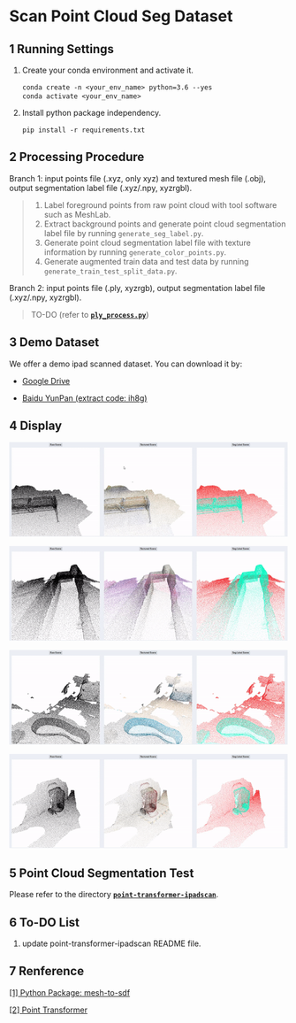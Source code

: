 # Scan Point Cloud Seg Dataset

## 1 Running Settings

1. Create your conda environment and activate it.

    ```Shell
    conda create -n <your_env_name> python=3.6 --yes
    conda activate <your_env_name>
    ```

2. Install python package independency.

    ```Shell
    pip install -r requirements.txt
    ```

## 2 Processing Procedure

Branch 1: input points file (.xyz, only xyz) and textured mesh file (.obj), output segmentation label file (.xyz/.npy, xyzrgbl).

> 1. Label foreground points from raw point cloud with tool software such as MeshLab.
> 2. Extract background points and generate point cloud segmentation label file by running `generate_seg_label.py`.
> 3. Generate point cloud segmentation label file with texture information by running `generate_color_points.py`.
> 4. Generate augmented train data and test data by running `generate_train_test_split_data.py`.

Branch 2: input points file (.ply, xyzrgb), output segmentation label file (.xyz/.npy, xyzrgbl).

> TO-DO (refer to [**`ply_process.py`**](https://github.com/LiuXinchen1997/Scan-Point-Cloud-Seg-Dataset/blob/main/ply_process.py))

## 3 Demo Dataset

We offer a demo ipad scanned dataset. You can download it by:

- [Google Drive](https://drive.google.com/file/d/1sYnF24jNdhFO4QebqG7pms3esajZOHpH/view?usp=sharing)

- [Baidu YunPan (extract code: ih8g)](https://pan.baidu.com/s/1-H8hRlY4zi2XB34ZnZKGRg)

## 4 Display

![](./resource/1.gif)

![](./resource/2.gif)

![](./resource/3.gif)

![](./resource/4.gif)

## 5 Point Cloud Segmentation Test

Please refer to the directory [**`point-transformer-ipadscan`**](https://github.com/LiuXinchen1997/Scan-Point-Cloud-Seg-Dataset/blob/main/point-transformer-ipadscan).

## 6 To-DO List

1. update point-transformer-ipadscan README file.

## 7 Renference

[[1] Python Package: mesh-to-sdf](https://github.com/marian42/mesh_to_sdf)

[[2] Point Transformer](https://github.com/lucidrains/point-transformer-pytorch)
